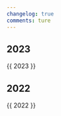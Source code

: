 ```yaml
---
changelog: true
comments: ture
---
```


<style>
.md-typeset h2 {
    margin-top: 0em;
}
</style>

## 2023
{{ 2023 }}

## 2022
{{ 2022 }}